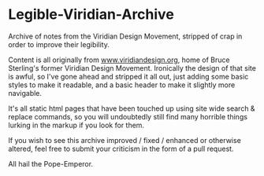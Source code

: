 Legible-Viridian-Archive
========================

Archive of notes from the Viridian Design Movement, stripped of crap in order to improve their legibility.

Content is all originally from www.viridiandesign.org, home of Bruce Sterling's former Viridian Design Movement. Ironically the design of that site is awful, so I've gone ahead and stripped it all out, just adding some basic styles to make it readable, and a basic header to make it slightly more navigable.

It's all static html pages that have been touched up using site wide search & replace commands, so you will undoubtedly still find many horrible things lurking in the markup if you look for them.

If you wish to see this archive improved / fixed / enhanced or otherwise altered, feel free to submit your criticism in the form of a pull request.

All hail the Pope-Emperor. 
